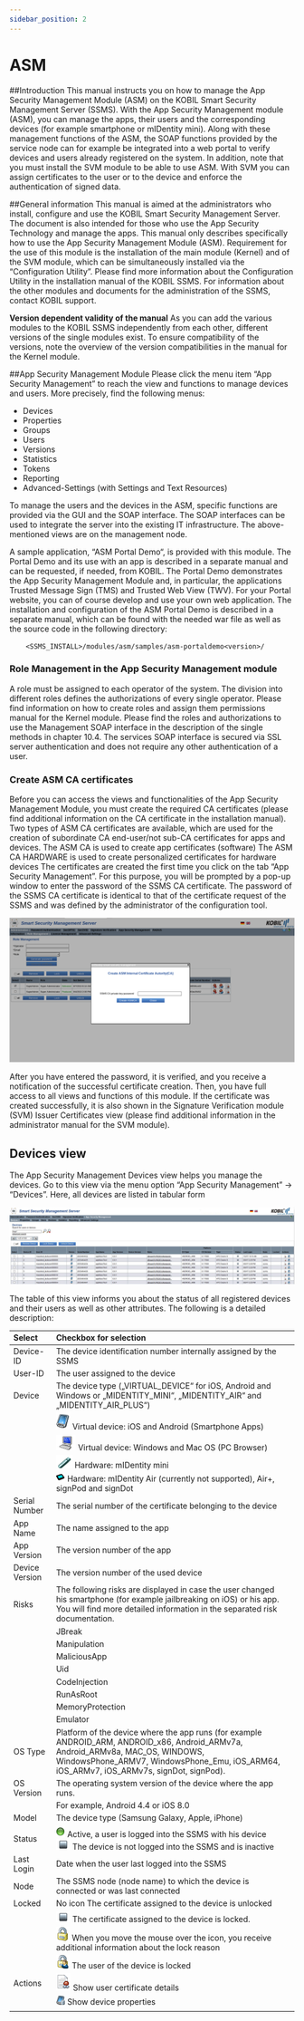 ```yaml
---
sidebar_position: 2
---
```

# ASM

##Introduction
This manual instructs you on how to manage the App Security Management Module (ASM) on the KOBIL Smart Security Management Server (SSMS). With the App Security Management module (ASM), you can manage the apps, their users and the corresponding devices (for example smartphone or mIDentity mini). Along with these management functions of the ASM, the SOAP functions provided by the service node can for example be integrated into a web portal to verify devices and users already registered on the system. In addition, note that you must install the SVM module to be able to use ASM. With SVM you can assign certificates to the user or to the device and enforce the authentication of signed data.

##General information
This manual is aimed at the administrators who install, configure and use the KOBIL Smart Security Management Server. The document is also intended for those who use the App Security Technology and manage the apps.
This manual only describes specifically how to use the App Security Management Module (ASM). Requirement for the use of this module is the installation of the main module (Kernel) and of the SVM module, which can be simultaneously installed via the “Configuration Utility”. Please find more information about the Configuration Utility in the installation manual of the KOBIL SSMS.
For information about the other modules and documents for the administration of the SSMS, contact KOBIL support.

**Version dependent validity of the manual**
As you can add the various modules to the KOBIL SSMS independently from each other, different versions of the single modules exist. To ensure compatibility of the versions, note the overview of the version compatibilities in the manual for the Kernel module.

##App Security Management Module
Please click the menu item “App Security Management” to reach the view and functions to manage devices and users. More precisely, find the following menus:
-	Devices
- Properties
- Groups
-	Users
-	Versions
-	Statistics
-	Tokens
-	Reporting
-	Advanced-Settings (with Settings and Text Resources)

To manage the users and the devices in the ASM, specific functions are provided via the GUI and the SOAP interface. The SOAP interfaces can be used to integrate the server into the existing IT infrastructure. The above-mentioned views are on the management node.

A sample application, “ASM Portal Demo“, is provided with this module. The Portal Demo and its use with an app is described in a separate manual and can be requested, if needed, from KOBIL. The Portal Demo demonstrates the App Security Management Module and, in particular, the applications Trusted Message Sign (TMS) and Trusted Web View (TWV). For your Portal website, you can of course develop and use your own web application.
The installation and configuration of the ASM Portal Demo is described in a separate manual, which can be found with the needed war file as well as the source code in the following directory:

        <SSMS_INSTALL>/modules/asm/samples/asm-portaldemo<version>/

### Role Management in the App Security Management module
A role must be assigned to each operator of the system. The division into different roles defines the authorizations of every single operator. Please find information on how to create roles and assign them permissions manual for the Kernel module. Please find the roles and authorizations to use the Management SOAP interface in the description of the single methods in chapter 10.4. The services SOAP interface is secured via SSL server authentication and does not require any other authentication of a user.

###	Create ASM CA certificates
Before you can access the views and functionalities of the App Security Management Module, you must create the required CA certificates (please find additional information on the CA certificate in the installation manual). Two types of ASM CA certificates are available, which are used for the creation of subordinate CA end-user/not sub-CA certificates for apps and devices.
The ASM CA is used to create app certificates (software)
The ASM CA HARDWARE is used to create personalized certificates for hardware devices
The certificates are created the first time you click on the tab “App Security Management”. For this purpose, you will be prompted by a pop-up window to enter the password of the SSMS CA certificate. The password of the SSMS CA certificate is identical to that of the certificate request of the SSMS and was defined by the administrator of the configuration tool.

![asm-ca-cert](./files-asm/asm-ca-cert.png)

After you have entered the password, it is verified, and you receive a notification of the successful certificate creation. Then, you have full access to all views and functions of this module.
If the certificate was created successfully, it is also shown in the Signature Verification module (SVM) Issuer Certificates view (please find additional information in the administrator manual for the SVM module).

##	Devices view
The App Security Management Devices view helps you manage the devices.
Go to this view via the menu option “App Security Management” → “Devices”. Here, all devices are listed in tabular form

![devices-view](./files-asm/devices-view.png)

The table of this view informs you about the status of all registered devices and their users as well as other attributes. The following is a detailed description:

|Select|Checkbox for selection| |
|:----|:----|:----|
|Device-ID|The device identification number internally assigned by the SSMS| |
|User-ID|The user assigned to the device| |
|Device|The device type („VIRTUAL_DEVICE“ for iOS, Android and Windows or „MIDENTITY_MINI“, „MIDENTITY_AIR“ and „MIDENTITY_AIR_PLUS“)| |
| |  ![1](./files-asm/1.png) Virtual device:  iOS and Android (Smartphone Apps)|
| |  ![2](./files-asm/2.png) Virtual device: Windows and Mac OS (PC Browser)|
| |  ![3](./files-asm/3.png) Hardware: mIDentity mini|
| |  ![4](./files-asm/4.png) Hardware: mIDentity Air (currently not supported), Air+, signPod and signDot|
|Serial Number|The serial number of the certificate belonging to the device| |
|App Name|The name assigned to the app| |
|App Version|The version number of the app| |
|Device Version|The version number of the used device| |
|Risks|The following risks are displayed in case the user changed his smartphone (for example jailbreaking on iOS) or his app. You will find more detailed information in the separated risk documentation.| |
| |JBreak| |
| |Manipulation| |
| |MaliciousApp| |
| |Uid| |
| |CodeInjection| |
| |RunAsRoot| |
| |MemoryProtection| |
| |Emulator| |
|OS Type|Platform of the device where the app runs (for example ANDROID_ARM, ANDROID_x86, Android_ARMv7a, Android_ARMv8a, MAC_OS, WINDOWS, WindowsPhone_ARMV7, WindowsPhone_Emu, iOS_ARM64, iOS_ARMv7, iOS_ARMv7s, signDot, signPod).| |
|OS Version|The operating system version of the device where the app runs.| |
| |For example, Android 4.4 or iOS 8.0| |
|Model|The device type (Samsung Galaxy, Apple, iPhone)| |
|Status| ![5](./files-asm/5.png) Active, a user is logged into the SSMS with his device <br/>![6](./files-asm/6.png) The device is not logged into the SSMS and is inactive| |
|Last Login|Date when the user last logged into the SSMS| |
|Node|The SSMS node (node name) to which the device is connected or was last connected| |
|Locked|No icon The certificate assigned to the device is unlocked|
| | ![6](./files-asm/6.png) The certificate assigned to the device is locked.|
| | ![7](./files-asm/7.png) When you move the mouse over the icon, you receive additional information about the lock reason|
| | ![8](./files-asm/8.png) The user of the device is locked|
|Actions| ![9](./files-asm/9.png) Show user certificate details|
| | ![10](./files-asm/10.png) Show device properties|
                                                         |
